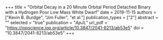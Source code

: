 +++
title = "Orbital Decay in a 20 Minute Orbital Period Detached Binary with a Hydrogen Poor Low Mass White Dwarf"
date = 2019-11-15
authors = ["Kevin B. Burdge", "Jim Fuller", "et al."]
publication_types = ["2"]
abstract = ""
selected = "true"
publication = "*ApJL*"
url_pdf = "https://iopscience.iop.org/article/10.3847/2041-8213/ab53e5"
doi = "10.3847/2041-8213/ab53e5"
+++
